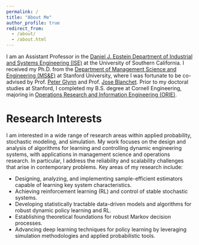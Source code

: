 ```yaml
---
permalink: /
title: "About Me"
author_profile: true
redirect_from: 
  - /about/
  - /about.html
---
```


I am an Assistant Professor in the [Daniel J. Epstein Department of Industrial and Systems Engineering (ISE)](https://ise.usc.edu/) at the University of Southern California. I received my Ph.D. from the [Department of Management Science and Engineering (MS&E)](https://msande.stanford.edu/) at Stanford University, where I was fortunate to be co-advised by Prof. [Peter Glynn](https://web.stanford.edu/~glynn/) and Prof. [Jose Blanchet](https://web.stanford.edu/~jblanche/). Prior to my doctoral studies at Stanford, I completed my B.S. degree at Cornell Engineering, majoring in [Operations Research and Information Engineering (ORIE)](https://www.orie.cornell.edu/orie).  


# Research Interests
I am interested in a wide range of research areas within applied probability, stochastic modeling, and simulation. My work focuses on the design and analysis of algorithms for learning and controlling dynamic engineering systems, with applications in management science and operations research. In particular, I address the reliability and scalability challenges that arise in contemporary problems. Key areas of my research include:

* Designing, analyzing, and implementing sample-efficient estimators capable of learning key system characteristics.  
* Achieving reinforcement learning (RL) and control of stable stochastic systems.  
* Developing statistically tractable data-driven models and algorithms for robust dynamic policy learning and RL. 
* Establishing theoretical foundations for robust Markov decision processes. 
* Advancing deep learning techniques for policy learning by leveraging simulation methodologies and applied probabilistic tools.  
